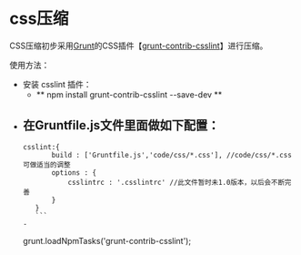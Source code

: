 # css压缩

CSS压缩初步采用[Grunt](http://gruntjs.com/)的CSS插件【[grunt-contrib-csslint](https://www.npmjs.com/package/grunt-contrib-csslint)】进行压缩。

使用方法：
+ 安装 csslint 插件：
  - ** npm install grunt-contrib-csslint --save-dev ** 
+ 在Gruntfile.js文件里面做如下配置：
    - 
     ```
     csslint:{
			build : ['Gruntfile.js','code/css/*.css'], //code/css/*.css 可做适当的调整
			options : {
				csslintrc : '.csslintrc' //此文件暂时未1.0版本，以后会不断完善
			}
		}
        ```
    - 
    ```
    grunt.loadNpmTasks('grunt-contrib-csslint');
    ```

  
